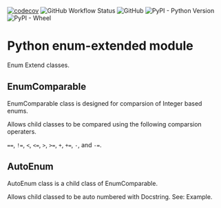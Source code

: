 [![codecov](https://codecov.io/gh/Amourspirit/python-enum-extend/branch/master/graph/badge.svg?token=mJ2HdGwSGy)](https://codecov.io/gh/Amourspirit/python-enum-extend) ![GitHub Workflow Status](https://img.shields.io/github/workflow/status/Amourspirit/python-enum-extend/CodeCov) ![GitHub](https://img.shields.io/github/license/Amourspirit/python-enum-extend) ![PyPI - Python Version](https://img.shields.io/pypi/pyversions/enum-extend) ![PyPI - Wheel](https://img.shields.io/pypi/wheel/enum-extend)

# Python enum-extended module

Enum Extend classes.

## EnumComparable

EnumComparable class is designed for comparsion of Integer based enums.

Allows child classes to be compared using the following comparsion operaters.

`==`, `!=`, `<`, `<=`, `>`, `>=`, `+`, `+=`, `-`, and `-=`.

## AutoEnum

AutoEnum class is a child class of EnumComparable.

Allows child classed to be auto numbered with Docstring. See: Example.
